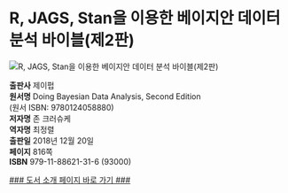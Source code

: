 # R, JAGS, Stan을 이용한 베이지안 데이터 분석 바이블(제2판)
![R, JAGS, Stan을 이용한 베이지안 데이터 분석 바이블(제2판)](http://image.kyobobook.co.kr/images/book/xlarge/316/x9791188621316.jpg)


**출판사** 제이펍  
**원서명** Doing Bayesian Data Analysis, Second Edition  
(원서 ISBN: 9780124058880)  
**저자명** 존 크러슈케    
**역자명** 최정렬  
**출판일** 2018년 12월 20일  
**페이지** 816쪽  
**ISBN**  979-11-88621-31-6 (93000)  


[### 도서 소개 페이지 바로 가기 ###](http://jpub.tistory.com/884?category=208491)